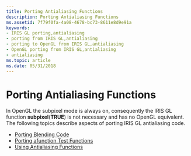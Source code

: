 ```yaml
---
title: Porting Antialiasing Functions
description: Porting Antialiasing Functions
ms.assetid: 7f79f0fa-4a08-4678-bc73-8611e8d9e91a
keywords:
- IRIS GL porting,antialiasing
- porting from IRIS GL,antialiasing
- porting to OpenGL from IRIS GL,antialiasing
- OpenGL porting from IRIS GL,antialiasing
- antialiasing
ms.topic: article
ms.date: 05/31/2018
---
```


# Porting Antialiasing Functions

In OpenGL the subpixel mode is always on, consequently the IRIS GL function **subpixel**(**TRUE**) is not necessary and has no OpenGL equivalent. The following topics describe aspects of porting IRIS GL antialiasing code.

-   [Porting Blending Code](porting-blending-code.md)
-   [Porting afunction Test Functions](porting-afunction-test-functions.md)
-   [Using Antialiasing Functions](using-antialiasing-functions.md)

 

 




